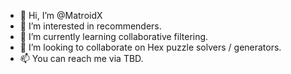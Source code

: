 - 👋 Hi, I’m @MatroidX
- 👀 I’m interested in recommenders.
- 🌱 I’m currently learning collaborative filtering.
- 💞️ I’m looking to collaborate on Hex puzzle solvers / generators.
- 📫 You can reach me via TBD.

<!---
MatroidX/MatroidX is a ✨ special ✨ repository because its `README.md` (this file) appears on your GitHub profile.
You can click the Preview link to take a look at your changes.
--->
